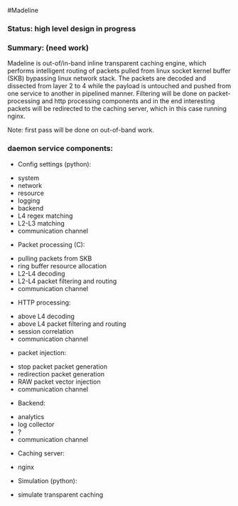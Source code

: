 #Madeline

### Status: high level design in progress

### Summary: (need work)
Madeline is out-of/in-band inline transparent caching engine, which performs intelligent routing of packets pulled from linux socket kernel buffer (SKB) bypassing linux network stack. 
The packets are decoded and dissected from layer 2 to 4 while the payload is untouched and pushed from one service to another in pipelined manner. 
Filtering will be done on packet-processing and http processing components and in the end interesting packets will be redirected to the caching server,
which in this case running nginx.

Note: first pass will be done on out-of-band work.

### daemon service components:
* Config settings (python):
 - system
 - network
 - resource
 - logging
 - backend
 - L4 regex matching
 - L2-L3 matching
 - communication channel
 
* Packet processing (C):
 - pulling packets from SKB
 - ring buffer resource allocation
 - L2-L4 decoding
 - L2-L4 packet filtering and routing
 - communication channel

* HTTP processing:
 - above L4 decoding
 - above L4 packet filtering and routing
 - session correlation
 - communication channel 

* packet injection:
 - stop packet packet generation 
 - redirection packet generation
 - RAW packet vector injection
 - communication channel 

* Backend:
 - analytics 
 - log collector
 - ?
 - communication channel 
 
* Caching server:
 - nginx 
 
* Simulation (python):
 - simulate transparent caching 


